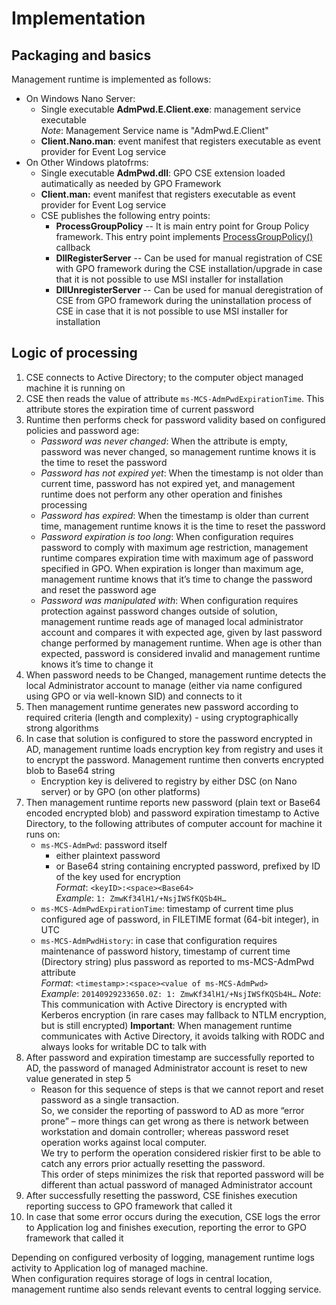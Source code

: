 ﻿# Implementation
## Packaging and basics
Management runtime is implemented as follows:
* On Windows Nano Server:
  * Single executable **AdmPwd.E.Client.exe**: management service executable  
  *Note*: Management Service name is "AdmPwd.E.Client"
  * **Client.Nano.man**: event manifest that registers executable as event provider for Event Log service
* On Other Windows platofrms:
  * Single executable **AdmPwd.dll**: GPO CSE extension loaded autimatically as needed by GPO Framework
  * **Client.man:** event manifest that registers executable as event provider for Event Log service
  * CSE publishes the following entry points:
    * **ProcessGroupPolicy** -- It is main entry point for Group Policy framework. This entry point implements <a href="http://msdn.microsoft.com/en-us/library/aa374377.aspx" target="_blank" rel="noopener noreferrer">ProcessGroupPolicy()</a> callback
 	* **DllRegisterServer** -- Can be used for manual registration of CSE with GPO framework during the CSE installation/upgrade in case that it is not possible to use MSI installer for installation
 	* **DllUnregisterServer** -- Can be used for manual deregistration of CSE from GPO framework during the uninstallation process of CSE in case that it is not possible to use MSI installer for installation

## Logic of processing

1. CSE connects to Active Directory; to the computer object managed machine it is running on
2. CSE then reads the value of attribute `ms-MCS-AdmPwdExpirationTime`. This attribute stores the expiration time of current password  
3. Runtime then performs check for password validity based on configured policies and password age:  
    * *Password was never changed*: When the attribute is empty, password was never changed, so management runtime knows it is the time to reset the password  
 	* *Password has not expired yet*: When the timestamp is not older than current time, password has not expired yet, and management runtime does not perform any other operation and finishes processing  
 	* *Password has expired*: When the timestamp is older than current time, management runtime knows it is the time to reset the password  
    * *Password expiration is too long*: When configuration requires password to comply with maximum age restriction, management runtime compares expiration time with maximum age of password specified in GPO. When expiration is longer than maximum age, management runtime knows that it’s time to change the password and reset the password age  
    * *Password was manipulated with*: When configuration requires protection against password changes outside of solution, management runtime reads age of managed local administrator account and compares it with expected age, given by last password change performed by management runtime. When age is other than expected, password is considered invalid and management runtime knows it’s time to change it
4. When password needs to be Changed, management runtime detects the local Administrator account to manage (either via name configured using GPO or via well-known SID) and connects to it  
5. Then management runtime generates new password according to required criteria (length and complexity) - using cryptographically strong algorithms
6. In case that solution is configured to store the password encrypted in AD, management runtime loads encryption key from registry and uses it to encrypt the password. Management runtime then converts encrypted blob to Base64 string
   * Encryption key is delivered to registry by either DSC (on Nano server) or by GPO (on other platforms)
7. Then management runtime reports new password (plain text or Base64 encoded encrypted blob) and password expiration timestamp to Active Directory, to the following attributes of computer account for machine it runs on:
   * `ms-MCS-AdmPwd`: password itself
     * either plaintext password
     * or Base64 string containing encrypted password, prefixed by ID of the key used for encryption  
    *Format*: `<keyID>:<space><Base64>`  
    *Example*: `1: ZmwKf34lH1/+NsjIWSfKQSb4H…`  
    * `ms-MCS-AdmPwdExpirationTime`: timestamp of current time plus configured age of password, in FILETIME format (64-bit integer), in UTC  
 	* `ms-MCS-AdmPwdHistory`: in case that configuration requires maintenance of password history, timestamp of current time (Directory string) plus password as reported to ms-MCS-AdmPwd attribute  
    *Format*: `<timestamp>:<space><value of ms-MCS-AdmPwd>`  
    *Example*: `20140929233650.0Z: 1: ZmwKf34lH1/+NsjIWSfKQSb4H…`
 	*Note*: This communication with Active Directory is encrypted with Kerberos encryption (in rare cases may fallback to NTLM encryption, but is still encrypted)
    **Important**: When management runtime communicates with Active Directory, it avoids talking with RODC and always looks for writable DC to talk with
8. After password and expiration timestamp are successfully reported to AD, the password of managed Administrator account is reset to new value generated in step 5  
    * Reason for this sequence of steps is that we cannot report and reset password as a single transaction.  
    So, we consider the reporting of password to AD as more “error prone” – more things can get wrong as there is network between workstation and domain controller; whereas password reset operation works against local computer.  
    We try to perform the operation considered riskier first to be able to catch any errors prior actually resetting the password.  
    This order of steps minimizes the risk that reported password will be different than actual password of managed Administrator account
9. After successfully resetting the password, CSE finishes execution reporting success to GPO framework that called it
10. In case that some error occurs during the execution, CSE logs the error to Application log and finishes execution, reporting the error to GPO framework that called it</li>

Depending on configured verbosity of logging, management runtime logs activity to Application log of managed machine.  
When configuration requires storage of logs in central location, management runtime also sends relevant events to central logging service.